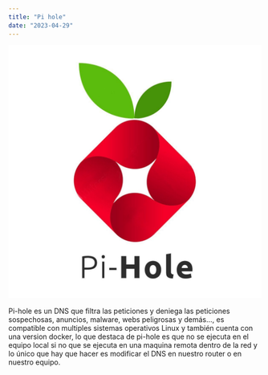 ```yaml
---
title: "Pi hole"
date: "2023-04-29"
---
```


![](../../images/pi-hole-logo.jpg)

Pi-hole es un DNS que filtra las peticiones y deniega las peticiones sospechosas, anuncios, malware, webs peligrosas y demás..., es compatible con multiples sistemas operativos Linux y también cuenta con una version docker, lo que destaca de pi-hole es que no se ejecuta en el equipo local si no que se ejecuta en una maquina remota dentro de la red y lo único que hay que hacer es modificar el DNS en nuestro router o en nuestro equipo.

